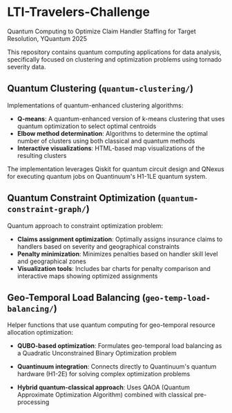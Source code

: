 # LTI-Travelers-Challenge
Quantum Computing to Optimize Claim Handler Staffing for Target
Resolution, YQuantum 2025

This repository contains quantum computing applications for data analysis, specifically focused on clustering and optimization problems using tornado severity data.

## Quantum Clustering (`quantum-clustering/`)

Implementations of quantum-enhanced clustering algorithms:

- **Q-means**: A quantum-enhanced version of k-means clustering that uses quantum optimization to select optimal centroids
- **Elbow method determination**: Algorithms to determine the optimal number of clusters using both classical and quantum methods
- **Interactive visualizations**: HTML-based map visualizations of the resulting clusters

The implementation leverages Qiskit for quantum circuit design and QNexus for executing quantum jobs on Quantinuum's H1-1LE quantum system.

## Quantum Constraint Optimization (`quantum-constraint-graph/`)

Quantum approach to constraint optimization problem:

- **Claims assignment optimization**: Optimally assigns insurance claims to handlers based on severity and geographical constraints
- **Penalty minimization**: Minimizes penalties based on handler skill level and geographical zones
- **Visualization tools**: Includes bar charts for penalty comparison and interactive maps showing optimized assignments

## Geo-Temporal Load Balancing (`geo-temp-load-balancing/`)

Helper functions that use quantum computing for geo-temporal resource allocation optimization:

- **QUBO-based optimization**: Formulates geo-temporal load balancing as a Quadratic Unconstrained Binary Optimization problem

- **Quantinuum integration**: Connects directly to Quantinuum's quantum hardware (H1-2E) for solving complex optimization problems

- **Hybrid quantum-classical approach**: Uses QAOA (Quantum Approximate Optimization Algorithm) combined with classical pre-processing
